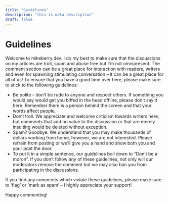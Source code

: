 ```yaml
---
title: "Guidelines"
description: "this is meta description"
draft: false
---
```


# Guidelines

Welcome to mikeberry.dev. I do my best to make sure that the discussions on my articles are troll, spam and abuse free but I'm not omnipresent. The comment section can be a great place for interaction with readers, writers and even for spawning stimulating conversation – it can be a great place for all of us! To ensure that you have a good time over here, please make sure to stick to the following guidelines:

- Be polite – don’t be rude to anyone and respect others. If something you would say would get you biffed in the head offline, please don’t say it here. Remember there is a person behind the screen and that your words affect people.
- Don’t troll. We appreciate and welcome criticism towards writers here, but comments that add no value to the discussion or that are merely insulting would be deleted without exception.
- Spam? Goodbye. We understand that you may make thousands of dollars working from home, however, we are not interested. Please refrain from posting or we’ll give you a hand and show both you and your post the door.
- To put it in a simple sentence, our guidelines boil down to “Don’t be a moron”. If you don’t follow any of these guidelines, not only will our moderators remove the comment but we may also ban you from participating in the discussions.

If you find any comments which violate these guidelines, please make sure to ‘flag’ or ‘mark as spam’ – I highly appreciate your support!

Happy commenting!